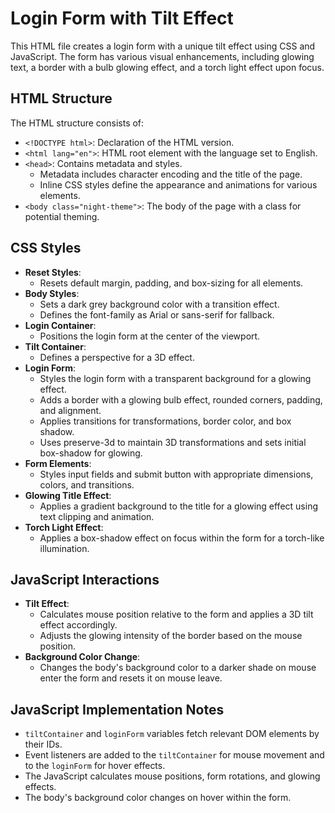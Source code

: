 # Login Form with Tilt Effect

This HTML file creates a login form with a unique tilt effect using CSS and JavaScript. The form has various visual enhancements, including glowing text, a border with a bulb glowing effect, and a torch light effect upon focus.

## HTML Structure

The HTML structure consists of:

- `<!DOCTYPE html>`: Declaration of the HTML version.
- `<html lang="en">`: HTML root element with the language set to English.
- `<head>`: Contains metadata and styles.
  - Metadata includes character encoding and the title of the page.
  - Inline CSS styles define the appearance and animations for various elements.
- `<body class="night-theme">`: The body of the page with a class for potential theming.

## CSS Styles

- **Reset Styles**:
  - Resets default margin, padding, and box-sizing for all elements.
- **Body Styles**:
  - Sets a dark grey background color with a transition effect.
  - Defines the font-family as Arial or sans-serif for fallback.
- **Login Container**:
  - Positions the login form at the center of the viewport.
- **Tilt Container**:
  - Defines a perspective for a 3D effect.
- **Login Form**:
  - Styles the login form with a transparent background for a glowing effect.
  - Adds a border with a glowing bulb effect, rounded corners, padding, and alignment.
  - Applies transitions for transformations, border color, and box shadow.
  - Uses preserve-3d to maintain 3D transformations and sets initial box-shadow for glowing.
- **Form Elements**:
  - Styles input fields and submit button with appropriate dimensions, colors, and transitions.
- **Glowing Title Effect**:
  - Applies a gradient background to the title for a glowing effect using text clipping and animation.
- **Torch Light Effect**:
  - Applies a box-shadow effect on focus within the form for a torch-like illumination.

## JavaScript Interactions

- **Tilt Effect**:
  - Calculates mouse position relative to the form and applies a 3D tilt effect accordingly.
  - Adjusts the glowing intensity of the border based on the mouse position.
- **Background Color Change**:
  - Changes the body's background color to a darker shade on mouse enter the form and resets it on mouse leave.

## JavaScript Implementation Notes

- `tiltContainer` and `loginForm` variables fetch relevant DOM elements by their IDs.
- Event listeners are added to the `tiltContainer` for mouse movement and to the `loginForm` for hover effects.
- The JavaScript calculates mouse positions, form rotations, and glowing effects.
- The body's background color changes on hover within the form.
